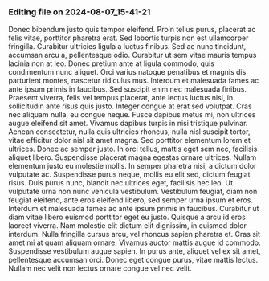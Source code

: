 

### Editing file on 2024-08-07_15-41-21

Donec bibendum justo quis tempor eleifend. Proin tellus purus, placerat ac felis vitae, porttitor pharetra erat. Sed lobortis turpis non est ullamcorper fringilla. Curabitur ultricies ligula a luctus finibus. Sed ac nunc tincidunt, accumsan arcu a, pellentesque odio. Curabitur ut sem vitae mauris tempus lacinia non at leo. Donec pretium ante at ligula commodo, quis condimentum nunc aliquet. Orci varius natoque penatibus et magnis dis parturient montes, nascetur ridiculus mus. Interdum et malesuada fames ac ante ipsum primis in faucibus. Sed suscipit enim nec malesuada finibus. Praesent viverra, felis vel tempus placerat, ante lectus luctus nisl, in sollicitudin ante risus quis justo. Integer congue at erat sed volutpat. Cras nec aliquam nulla, eu congue neque. Fusce dapibus metus mi, non ultrices augue eleifend sit amet.
Vivamus dapibus turpis in nisi tristique pulvinar. Aenean consectetur, nulla quis ultricies rhoncus, nulla nisl suscipit tortor, vitae efficitur dolor nisl sit amet magna. Sed porttitor elementum lorem et ultrices. Donec ac semper justo. In orci tellus, mattis eget sem nec, facilisis aliquet libero. Suspendisse placerat magna egestas ornare ultrices. Nullam elementum justo eu molestie mollis. In semper pharetra nisi, a dictum dolor vulputate ac. Suspendisse purus neque, mollis eu elit sed, dictum feugiat risus. Duis purus nunc, blandit nec ultrices eget, facilisis nec leo. Ut vulputate urna non nunc vehicula vestibulum. Vestibulum feugiat, diam non feugiat eleifend, ante eros eleifend libero, sed semper urna ipsum et eros. Interdum et malesuada fames ac ante ipsum primis in faucibus. Curabitur ut diam vitae libero euismod porttitor eget eu justo. Quisque a arcu id eros laoreet viverra. Nam molestie elit dictum elit dignissim, in euismod dolor interdum.
Nulla fringilla cursus arcu, vel rhoncus sapien pharetra et. Cras sit amet mi at quam aliquam ornare. Vivamus auctor mattis augue id commodo. Suspendisse vestibulum augue sapien. In purus ante, aliquet vel ex sit amet, pellentesque accumsan orci. Donec eget congue purus, vitae mattis lectus. Nullam nec velit non lectus ornare congue vel nec velit.


